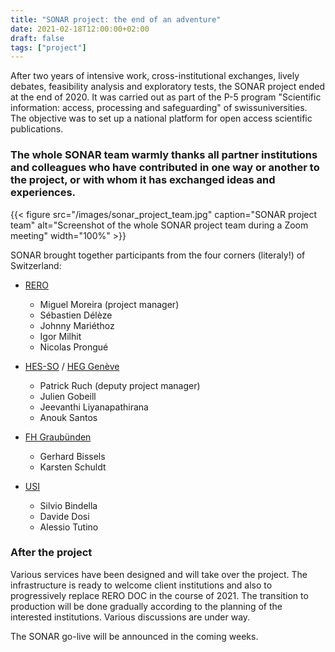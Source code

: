 ```yaml
---
title: "SONAR project: the end of an adventure"
date: 2021-02-18T12:00:00+02:00
draft: false
tags: ["project"]
---
```


After two years of intensive work, cross-institutional exchanges, lively debates, feasibility analysis and exploratory tests, the SONAR project ended at the end of 2020. It was carried out as part of the P-5 program "Scientific information: access, processing and safeguarding" of swissuniversities. The objective was to set up a national platform for open access scientific publications.

<!--more-->

### The whole SONAR team warmly thanks all partner institutions and colleagues who have contributed in one way or another to the project, or with whom it has exchanged ideas and experiences.


{{< figure src="/images/sonar_project_team.jpg" caption="SONAR project team" alt="Screenshot of the whole SONAR project team during a Zoom meeting" width="100%" >}}

SONAR brought together participants from the four corners (literaly!) of Switzerland:

* [RERO](https://www.rero.ch/)

   * Miguel Moreira (project manager)
   * Sébastien Délèze
   * Johnny Mariéthoz
   * Igor Milhit
   * Nicolas Prongué

* [HES-SO](https://www.hes-so.ch/) / [HEG&nbsp;Genève](https://www.hesge.ch/heg/)

   * Patrick Ruch (deputy project manager)
   * Julien Gobeill
   * Jeevanthi Liyanapathirana
   * Anouk Santos

* [FH Graubünden](https://www.fhgr.ch/)

   * Gerhard Bissels
   * Karsten Schuldt

* [USI](https://usi.ch/)

   * Silvio Bindella
   * Davide Dosi
   * Alessio Tutino

### After the project

Various services have been designed and will take over the project. The infrastructure is ready to welcome client institutions and also to progressively replace RERO DOC in the course of 2021. The transition to production will be done gradually according to the planning of the interested institutions. Various discussions are under way.

The SONAR go-live will be announced in the coming weeks.
